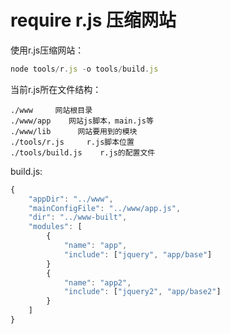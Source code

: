 # require r.js 压缩网站

使用r.js压缩网站：
```js
node tools/r.js -o tools/build.js
```


当前r.js所在文件结构：
```text
./www     网站根目录
./www/app    网站js脚本，main.js等
./www/lib      网站要用到的模块
./tools/r.js     r.js脚本位置
./tools/build.js    r.js的配置文件
```



build.js:
```js
{
    "appDir": "../www",     
    "mainConfigFile": "../www/app.js",   
    "dir": "../www-built",      
    "modules": [             
        {
            "name": "app",
            "include": ["jquery", "app/base"]
        }
        {
            "name": "app2",
            "include": ["jquery2", "app/base2"]
        }
    ]
}
```